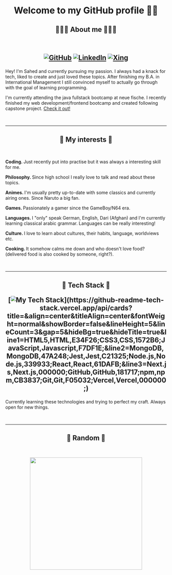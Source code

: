 <h1 align="center">Welcome to my GitHub profile 👋🏼</h1>

<h2 align="center">  🙋🏻‍♂️ About me 🙋🏻‍♂️ </h2>
 <br>

 <h2 align="center">
  
[![GitHub](https://img.shields.io/badge/github-%23121011.svg?style=for-the-badge&logo=github&logoColor=white)](https://github.com/sahedw)
[![LinkedIn](https://img.shields.io/badge/linkedin-%230077B5.svg?style=for-the-badge&logo=linkedin&logoColor=white)](https://www.linkedin.com/in/sahed-wahedi-b4a723160)
[![Xing](https://img.shields.io/badge/xing-%23006567.svg?style=for-the-badge&logo=xing&logoColor=white)](https://www.xing.com/profile/Sahed_Wahedi/cv)

</h2>

Hey! I'm Sahed and currently pursuing my passion. I always had a knack for tech, liked to create and just loved these topics. After finishing my B.A. in International Management I still convinced myself to actually go through with the goal of learning programming.

I'm currently attending the java fullstack bootcamp at neue fische.
I recently finished my web development/frontend bootcamp and created following capstone project. [Check it out!](https://github.com/sahedw/capstone-movie-app)

<br>
<hr>

<h2 align="center">  📇 My interests 📇 </h2>
 <br>

 <p> <strong> Coding. </strong> Just recently put into practise but it was always a interesting skill for me. </p>

<p> <strong> Philosophy. </strong> Since high school I really love to talk and read about these topics. </p>

<p> <strong> Animes. </strong> I'm usually pretty up-to-date with some classics and currently airing ones. Since Naruto a big fan. </p>

<p> <strong> Games. </strong> Passionately a gamer since the GameBoy/N64 era. </p>

<p> <strong> Languages. </strong> I "only" speak German, English, Dari (Afghan) and I'm currently learning classical arabic grammar. Languages can be really interesting!  </p>

<p> <strong> Culture. </strong> I love to learn about cultures, their habits, language, worldviews etc. </p>

<p> <strong> Cooking. </strong> It somehow calms me down and who doesn't love food? (delivered food is also cooked by someone, right?). </p>

<br>
<hr>
<h2 align="center">  📇 Tech Stack 📇

[![My Tech Stack](https://github-readme-tech-stack.vercel.app/api/cards?title=&align=center&titleAlign=center&fontWeight=normal&showBorder=false&lineHeight=5&lineCount=3&gap=5&hideBg=true&hideTitle=true&line1=HTML5,HTML,E34F26;CSS3,CSS,1572B6;JavaScript,Javascript,F7DF1E;&line2=MongoDB,MongoDB,47A248;Jest,Jest,C21325;Node.js,Node.js,339933;React,React,61DAFB;&line3=Next.js,Next.js,000000;GitHub,GitHub,181717;npm,npm,CB3837;Git,Git,F05032;Vercel,Vercel,000000;)](https://github-readme-tech-stack.vercel.app/api/cards?title=&align=center&titleAlign=center&fontWeight=normal&showBorder=false&lineHeight=5&lineCount=3&gap=5&hideBg=true&hideTitle=true&line1=HTML5,HTML,E34F26;CSS3,CSS,1572B6;JavaScript,Javascript,F7DF1E;&line2=MongoDB,MongoDB,47A248;Jest,Jest,C21325;Node.js,Node.js,339933;React,React,61DAFB;&line3=Next.js,Next.js,000000;GitHub,GitHub,181717;npm,npm,CB3837;Git,Git,F05032;Vercel,Vercel,000000;)

</h2>

Currently learning these technologies and trying to perfect my craft. Always open for new things.

<br>
<hr>
<h2 align="center">  📇 Random 📇 </h2>
 <br>
<p align='center'>
  <a href="#"><img src="https://github-readme-stats.vercel.app/api?username=sahedw&show_icons=true&count_private=true&theme=dark" width="350"></a>
</p>
